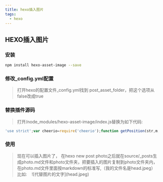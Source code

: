 ```yaml
---
title: hexo插入图片
tags:
  - hexo
---
```


## HEXO插入图片

### 安装
  ``` bash
  npm install hexo-asset-image --save
  ```
### 修改_config.yml配置
> 打开hexo的配置文件_config.yml找到 post_asset_folder，把这个选项从false改成true
### 替换插件源码
> 打开/node_modules/hexo-asset-image/index.js替换为如下代码:
``` JavaScript
'use strict';var cheerio=require('cheerio');function getPosition(str,m,i){return str.split(m,i).join(m).length}var version=String(hexo.version).split('.');hexo.extend.filter.register('after_post_render',function(data){var config=hexo.config;if(config.post_asset_folder){var link=data.permalink;if(version.length>0&&Number(version[0])==3)var beginPos=getPosition(link,'/',1)+1;else var beginPos=getPosition(link,'/',3)+1;var endPos=link.lastIndexOf('/')+1;link=link.substring(beginPos,endPos);var toprocess=['excerpt','more','content'];for(var i=0;i<toprocess.length;i++){var key=toprocess[i];var $=cheerio.load(data[key],{ignoreWhitespace:false,xmlMode:false,lowerCaseTags:false,decodeEntities:false});$('img').each(function(){if($(this).attr('src')){var src=$(this).attr('src').replace('\\','/');if(!/http[s]*.*|\/\/.*/.test(src)&&!/^\s*\//.test(src)){var linkArray=link.split('/').filter(function(elem){return elem!=''});var srcArray=src.split('/').filter(function(elem){return elem!=''&&elem!='.'});if(srcArray.length>1)srcArray.shift();src=srcArray.join('/');$(this).attr('src',config.root+link+src);console.info&&console.info("update link as:-->"+config.root+link+src)}}else{console.info&&console.info("no src attr, skipped...");console.info&&console.info($(this))}});data[key]=$.html()}}});
```
### 使用
> 现在可以插入图片了，
> 在hexo new post photo之后就在source/_posts生成photo.md文件和photo文件夹，把要插入的图片复制到photo文件夹内，在photo.md文件里面按markdown的标准写,（我的文件名是head.jpeg）
> 比如: &nbsp;&nbsp;&nbsp;\!\[代替图片的文字\]\(head.jpeg\)